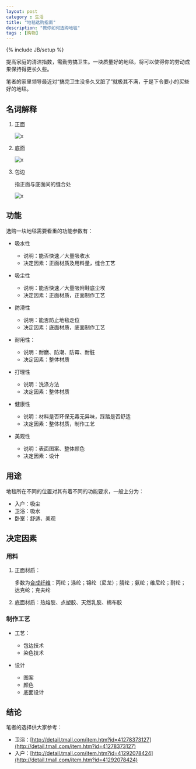 ```yaml
---
layout: post
category : 生活
title: "地毯选购指南"
description: "教你如何选购地毯"
tags : [购物]
---
```

{% include JB/setup %}

提高家庭的清洁指数，需勤劳搞卫生。一块质量好的地毯，将可以使得你的劳动成果保持得更长久些。

笔者的家里领导最近对“搞完卫生没多久又脏了”就极其不满，于是下令要小的买些好的地毯。

## 名词解释

1. 正面

    ![x](http://gtms04.alicdn.com/tps/i4/TB1RIX2HXXXXXbwXFXX_7hyLVXX-682-419.jpg)
2. 底面

    ![x](http://gtms01.alicdn.com/tps/i1/TB1dLV4HXXXXXbZXpXXXwp69XXX-764-672.jpg)
3. 包边

    指正面与底面间的缝合处
    
    ![x](http://gtms02.alicdn.com/tps/i2/TB1ms2zGVXXXXb3aXXXCHgR7XXX-761-483.jpg)

## 功能

选购一块地毯需要看重的功能参数有：

* 吸水性

    * 说明：能否快速／大量吸收水
    * 决定因素：正面材质及用料量，缝合工艺
* 吸尘性

    * 说明：能否快速／大量吸附鞋底尘埃
    * 决定因素：正面材质，正面制作工艺
* 防滑性

    * 说明：能否防止地毯走位
    * 决定因素：底面材质，底面制作工艺
* 耐用性：

    * 说明：耐磨、防潮、防霉、耐脏
    * 决定因素：整体材质
* 打理性

    * 说明：洗涤方法
    * 决定因素：整体材质
* 健康性

    * 说明：材料是否环保无毒无异味，踩踏是否舒适
    * 决定因素：整体材质，制作工艺
* 美观性

    * 说明：表面图案、整体颜色
    * 决定因素：设计

## 用途

地毯所在不同的位置对其有着不同的功能要求，一般上分为：

* 入户：吸尘
* 卫浴：吸水
* 卧室：舒适、美观

## 决定因素

### 用料

1. 正面材质：

    多数为[合成纤维](http://baike.baidu.com/view/62135.htm)：丙纶；涤纶；锦纶（尼龙）；腈纶；氨纶；维尼纶；耐纶；达克纶；克夫纶

2. 底面材质：热熔胶、点塑胶、天然乳胶、棉布胶

### 制作工艺

* 工艺：

    * 包边技术
    * 染色技术 
* 设计

    * 图案
    * 颜色
    * 底面设计

## 结论

笔者的选择供大家参考：

* 卫浴：[http://detail.tmall.com/item.htm?id=41278373127](http://detail.tmall.com/item.htm?id=41278373127)
* 入户：[http://detail.tmall.com/item.htm?id=41292078424](http://detail.tmall.com/item.htm?id=41292078424)
